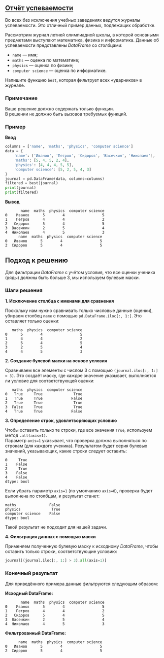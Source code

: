 ## [Отчёт успеваемости](../../../solutions/6.2/62_f.py)

Во всех без исключения учебных заведениях ведутся журналы успеваемости. Это отличный пример данных, подлежащих обработке.

Рассмотрим журнал летней олимпиадной школы, в которой основными предметами выступают математика, физика и информатика. Данные об успеваемости представлены _DataFrame_ со столбцами:

- `name` — имя;
- `maths` — оценка по математике;
- `physics` — оценка по физике;
- `computer science` — оценка по информатике.

Напишите функцию `best`, которая фильтрует всех «ударников» в журнале.

### Примечание

Ваше решение должно содержать только функции.\
В решении не должно быть вызовов требуемых функций.

### Пример

__Ввод__
```python
columns = ['name', 'maths', 'physics', 'computer science']
data = {
    'name': ['Иванов', 'Петров', 'Сидоров', 'Васечкин', 'Николаев'],
    'maths': [5, 4, 5, 2, 4],
    'physics': [4, 4, 4, 5, 5],
    'computer science': [5, 2, 5, 4, 3]
}
journal = pd.DataFrame(data, columns=columns)
filtered = best(journal)
print(journal)
print(filtered)
```

__Вывод__
```plaintext
       name  maths  physics  computer science
0    Иванов      5        4                 5
1    Петров      4        4                 2
2   Сидоров      5        4                 5
3  Васечкин      2        5                 4
4  Николаев      4        5                 3
      name  maths  physics  computer science
0   Иванов      5        4                 5
2  Сидоров      5        4                 5
```

## Подход к решению

Для фильтрации _DataFrame_ с учётом условия, что все оценки ученика (ряды) должны быть больше 3, мы используем булевые маски.

### Шаги решения

__1. Исключение столбца с именами для сравнения__

   Поскольку нам нужно сравнивать только числовые данные (оценки), убираем столбец `name` с помощью `pd.DataFrame.iloc[:, 1:]`. Это оставляет только оценки:

   ```plaintext
      maths  physics  computer science
   0      5        4                 5
   1      4        4                 2
   2      5        4                 5
   3      2        5                 4
   4      4        5                 3
   ```

__2. Создание булевой маски на основе условия__

   Сравниваем все элементы с числом 3 с помощью `(journal.iloc[:, 1:] > 3)`. Это создаёт маску, где каждое значение указывает, выполняется ли условие для соответствующей оценки:

   ```plaintext
      maths  physics  computer science
   0   True     True              True
   1   True     True             False
   2   True     True              True
   3  False     True              True
   4   True     True             False
   ```

__3. Определение строк, удовлетворяющих условию__

   Чтобы оставить только те строки, где все значения `True`, используем метод `.all(axis=1)`.  
   Параметр `axis=1` указывает, что проверка должна выполняться по строкам (для каждого ученика). Результатом будет серия булевых значений, указывающих, какие строки следует оставить:

   ```plaintext
   0     True
   1    False
   2     True
   3    False
   4    False
   dtype: bool
   ```

   Если убрать параметр `axis=1` (по умолчанию `axis=0`), проверка будет выполнена по столбцам, и результат станет:

   ```plaintext
   maths               False
   physics              True
   computer science    False
   dtype: bool
   ```

   Такой результат не подходит для нашей задачи.

__4. Фильтрация данных с помощью маски__

   Применяем полученную булевую маску к исходному _DataFrame_, чтобы оставить только строки, соответствующие условию:

   ```python
   journal[(journal.iloc[:, 1:] > 3).all(axis=1)]
   ```

### Конечный результат
Для приведённого примера данные фильтруются следующим образом:

__Исходный DataFrame:__

```plaintext
       name  maths  physics  computer science
0    Иванов      5        4                 5
1    Петров      4        4                 2
2   Сидоров      5        4                 5
3  Васечкин      2        5                 4
4  Николаев      4        5                 3
```

__Фильтрованный DataFrame:__

```plaintext
      name  maths  physics  computer science
0   Иванов      5        4                 5
2  Сидоров      5        4                 5
```